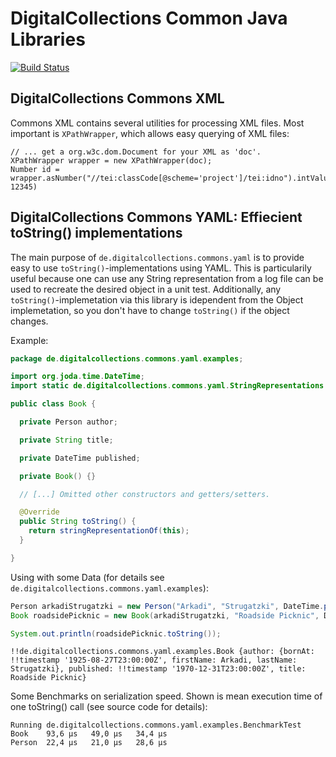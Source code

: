 # DigitalCollections Common Java Libraries
[![Build Status](https://travis-ci.org/dbmdz/digitalcollections-commons.svg?branch=master)](https://travis-ci.org/dbmdz/digitalcollections-commons)


## DigitalCollections Commons XML

Commons XML contains several utilities for processing XML files. Most important is `XPathWrapper`, which allows easy querying of XML files:

```
// ... get a org.w3c.dom.Document for your XML as 'doc'.
XPathWrapper wrapper = new XPathWrapper(doc);
Number id = wrapper.asNumber("//tei:classCode[@scheme='project']/tei:idno").intValue(), 12345)
```

## DigitalCollections Commons YAML: Effiecient toString() implementations

The main purpose of `de.digitalcollections.commons.yaml` is to provide easy to use `toString()`-implementations using YAML. This is particularily useful because one can use any String representation from a log file can be used to recreate the desired object in a unit test. Additionally, any `toString()`-implemetation via this library is idependent from the Object implemetation, so you don't have to change `toString()` if the object changes.

Example:

```java
package de.digitalcollections.commons.yaml.examples;

import org.joda.time.DateTime;
import static de.digitalcollections.commons.yaml.StringRepresentations.stringRepresentationOf;

public class Book {

  private Person author;

  private String title;

  private DateTime published;

  private Book() {}

  // [...] Omitted other constructors and getters/setters.

  @Override
  public String toString() {
    return stringRepresentationOf(this);
  }

}
```

Using with some Data (for details see `de.digitalcollections.commons.yaml.examples`):

```java
Person arkadiStrugatzki = new Person("Arkadi", "Strugatzki", DateTime.parse("1925-08-28"));
Book roadsidePicknic = new Book(arkadiStrugatzki, "Roadside Picknic", DateTime.parse("1971"));

System.out.println(roadsidePicknic.toString());
```

```
!!de.digitalcollections.commons.yaml.examples.Book {author: {bornAt: !!timestamp '1925-08-27T23:00:00Z', firstName: Arkadi, lastName: Strugatzki}, published: !!timestamp '1970-12-31T23:00:00Z', title: Roadside Picknic}
```

Some Benchmarks on serialization speed. Shown is mean execution time of one toString() call (see source code for details):

```
Running de.digitalcollections.commons.yaml.examples.BenchmarkTest
Book    93,6 µs   49,0 µs   34,4 µs
Person  22,4 µs   21,0 µs   28,6 µs
```

